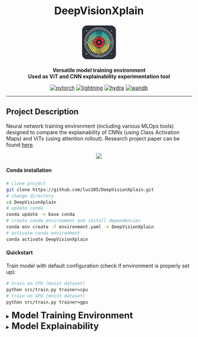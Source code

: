 <div align='center'>

# DeepVisionXplain
<img src="res/logo.png" width="100" />

<strong>Versatile model training environment</strong>  
<strong>Used as ViT and CNN explainability experimentation tool</strong>  

[![pytorch](https://img.shields.io/badge/PyTorch_2.0+-ee4c2c?logo=pytorch&logoColor=white)](https://pytorch.org/get-started/locally/)
[![lightning](https://img.shields.io/badge/-Lightning_2.0+-792ee5?logo=pytorchlightning&logoColor=white)](https://pytorchlightning.ai/)
[![hydra](https://img.shields.io/badge/Config-Hydra_1.3-89b8cd)](https://hydra.cc/)
[![wandb](https://raw.githubusercontent.com/wandb/assets/main/wandb-github-badge-gradient.svg)](https://wandb.ai/site)

----
</div>


## Project Description
Neural network training environment (including various MLOps tools) designed to compare the explainability of CNNs (using Class Activation Maps) and ViTs (using attention rollout). Research project paper can be found [here](https://epubl.ktu.edu/object/elaba:198846619/).

<p align="center">
  <img src="res/explainability.svg" width="250"/>
</p>

#### Conda installation
```bash
# clone project
git clone https://github.com/lus105/DeepVisionXplain.git
# change directory
cd DeepVisionXplain
# update conda
conda update -n base conda
# create conda environment and install dependencies
conda env create -f environment.yaml -n DeepVisionXplain
# activate conda environment
conda activate DeepVisionXplain
```
#### Quickstart
Train model with default configuration (check if environment is properly set up):
```bash
# train on CPU (mnist dataset)
python src/train.py trainer=cpu
# train on GPU (mnist dataset)
python src/train.py trainer=gpu
```

<details>
  <summary><font size="5"><b>Model Training Environment</b></font></summary>

#### Environment Description
The setup is designed to streamline experimentation, foster modularity, and simplify tracking and reproducibility:

✅ Minimal boilerplate code (easily add new models, datasets, tasks, experiments, and different accelerator configurations).

✅ Logging experiments to one place for easier comparison of performance metrics.

✅ Hyperparameter search integration.

#### Working principle:

<p align="center">
  <img src="res/principle_diagram.svg" width="700"/>
</p>

*Configuration*

This part of the diagram illustrates how configuration files (train.yaml, eval.yaml, model.yaml, etc.) are used to manage different aspects of the project, such as data preprocessing, model parameters, and training settings.

*Hydra Loader*

The diagram shows how Hydra loads all configuration files and combines them into a single configuration object (DictConfig). This unified configuration object simplifies the management of settings across different modules and aspects of the project, such as data handling, model specifics, callbacks, logging, and the training process.

*Train/test Script*

 This section represents the operational part of the project. Scripts train.py and eval.py are required for training and evaluatging the model. DictConfig: The combined configuration object passed to these scripts, guiding the instantiation of the subsequent components.

  * LightningDataModule: manages data loading and processing specific to training, validation, testing and predicting phases.

  * LightningModule (model): defines the model, including the computation that transforms inputs into outputs, loss computation, and metrics.

  *	Callbacks: provide a way to insert custom logic into the training loop, such as model checkpointing, early stopping, etc.

  * Logger: handles the logging of training, testing, and validation metrics for monitoring progress.

  *	Trainer: the central object in PyTorch Lightning that orchestrates the training process, leveraging all the other components.

  *	The trainer uses the model, data module, logger, and callbacks to execute the training/evaluating process through the trainer.fit/test/predict methods, integrating all the configuration settings specified through Hydra.

#### Workflow steps:
<p align="center">
  <img src="res/workflow_diagram.svg" width="350"/>
</p>

#### Development
Linting all files in the project:
```bash
pre-commit run -a
```
Tests:
```bash
# run all tests
pytest
# run tests from specific file
pytest tests/test_train.py
# run all tests except the ones marked as slow
pytest -k "not slow"
```
</details>

<details>
  <summary><font size="5"><b>Model Explainability</b></font></summary>


Train cnn/vit model:
```bash
# train cnn
python src/train.py runs=train_cnn
# train vit
python src/train.py runs=train_vit
```
Train cnn/vit model with hparams search:
```bash
# train cnn
python src/train.py hparams_search=cnn_optuna runs=train_cnn

# train vit
python src/train.py hparams_search=vit_optuna runs=train_vit
```
Two cnn models were trained for experimentation.
```bash
full size: efficientnet_v2_s. features.7 -> [1, 1280, 7, 7]
downscaled: efficientnet_v2_s. features.6.0.block.0 -> [1, 960, 14, 14]
full size: mobilenet_v3_large. features.16 -> [1, 960, 7, 7]
downscaled: mobilenet_v3_large. features.13.block.0 -> [1, 672, 14, 14]
```

#### Resources

Defect detection [datasets](https://drive.google.com/drive/folders/10yYU8yl3um0c1oq6-uVjHp5ORZWXi_tQ?usp=sharing).

Experiment [logs](https://wandb.ai/team_deepvisionxplain?shareProfileType=copy).

Trained [models](https://huggingface.co/DeepVisionXplain).

Research [paper](https://epubl.ktu.edu/object/elaba:198846619/).

</details>